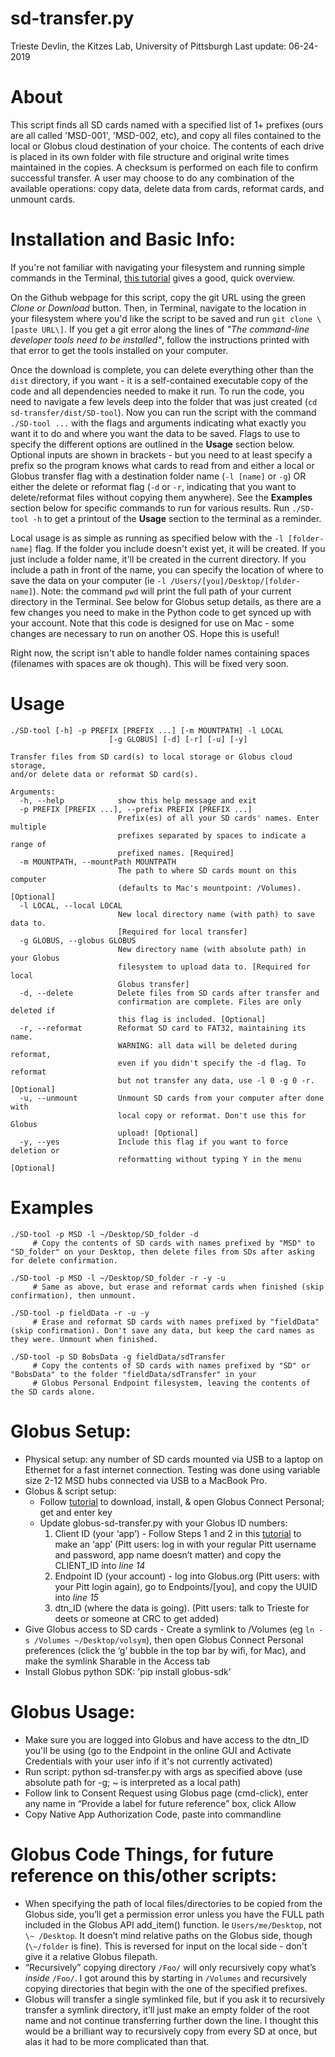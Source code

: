# sd-transfer.py
Trieste Devlin, the Kitzes Lab, University of Pittsburgh
Last update: 06-24-2019

# About

This script finds all SD cards named with a specified list of 1+ prefixes (ours are all called 'MSD-001', 'MSD-002, etc), and copy all files contained to the local or Globus cloud destination of your choice. The contents of each drive is placed in its own folder with file structure and original write times maintained in the copies. A checksum is performed on each file to confirm successful transfer. A user may choose to do any combination of the available operations: copy data, delete data from cards, reformat cards, and unmount cards.

# Installation and Basic Info:

If you're not familiar with navigating your filesystem and running simple commands in the Terminal, [this tutorial](https://www.macworld.com/article/2042378/master-the-command-line-navigating-files-and-folders.html) gives a good, quick overview.

On the Github webpage for this script, copy the git URL using the green *Clone or Download* button. Then, in Terminal, navigate to the location in your filesystem where you'd like the script to be saved and run ```git clone \[paste URL\]```. If you get a git error along the lines of *"The command-line developer tools need to be installed"*, follow the instructions printed with that error to get the tools installed on your computer.

Once the download is complete, you can delete everything other than the ```dist``` directory, if you want - it is a self-contained executable copy of the code and all dependencies needed to make it run. To run the code, you need to navigate a few levels deep into the folder that was just created (```cd sd-transfer/dist/SD-tool```). Now you can run the script with the command ```./SD-tool ...``` with the flags and arguments indicating what exactly you want it to do and where you want the data to be saved. Flags to use to specify the different options are outlined in the **Usage** section below. Optional inputs are shown in brackets - but you need to at least specify a prefix so the program knows what cards to read from and either a local or Globus transfer flag with a destination folder name (```-l [name]``` or ```-g```) OR either the delete or reformat flag (```-d``` or ```-r```, indicating that you want to delete/reformat files without copying them anywhere). See the **Examples** section below for specific commands to run for various results. Run ```./SD-tool -h``` to get a printout of the **Usage** section to the terminal as a reminder.

Local usage is as simple as running as specified below with the ```-l [folder-name]``` flag. If the folder you include doesn't exist yet, it will be created. If you just include a folder name, it'll be created in the current directory. If you include a path in front of the name, you can specify the location of where to save the data on your computer (ie ```-l /Users/[you]/Desktop/[folder-name]```). Note: the command ```pwd``` will print the full path of your current directory in the Terminal. See below for Globus setup details, as there are a few changes you need to make in the Python code to get synced up with your account. Note that this code is designed for use on Mac - some changes are necessary to run on another OS. Hope this is useful!

Right now, the script isn't able to handle folder names containing spaces (filenames with spaces are ok though). This will be fixed very soon.


# Usage
```
./SD-tool [-h] -p PREFIX [PREFIX ...] [-m MOUNTPATH] -l LOCAL
                      [-g GLOBUS] [-d] [-r] [-u] [-y]

Transfer files from SD card(s) to local storage or Globus cloud storage,
and/or delete data or reformat SD card(s).

Arguments:
  -h, --help            show this help message and exit
  -p PREFIX [PREFIX ...], --prefix PREFIX [PREFIX ...]
                        Prefix(es) of all your SD cards' names. Enter multiple
                        prefixes separated by spaces to indicate a range of
                        prefixed names. [Required]
  -m MOUNTPATH, --mountPath MOUNTPATH
                        The path to where SD cards mount on this computer
                        (defaults to Mac's mountpoint: /Volumes). [Optional]
  -l LOCAL, --local LOCAL
                        New local directory name (with path) to save data to.
                        [Required for local transfer]
  -g GLOBUS, --globus GLOBUS
                        New directory name (with absolute path) in your Globus
                        filesystem to upload data to. [Required for local
                        Globus transfer]
  -d, --delete          Delete files from SD cards after transfer and
                        confirmation are complete. Files are only deleted if
                        this flag is included. [Optional]
  -r, --reformat        Reformat SD card to FAT32, maintaining its name.
                        WARNING: all data will be deleted during reformat,
                        even if you didn't specify the -d flag. To reformat
                        but not transfer any data, use -l 0 -g 0 -r. [Optional]
  -u, --unmount         Unmount SD cards from your computer after done with
                        local copy or reformat. Don't use this for Globus
                        upload! [Optional]
  -y, --yes             Include this flag if you want to force deletion or
                        reformatting without typing Y in the menu [Optional]
```


# Examples
```
./SD-tool -p MSD -l ~/Desktop/SD_folder -d 
     # Copy the contents of SD cards with names prefixed by "MSD" to "SD_folder" on your Desktop, then delete files from SDs after asking for delete confirmation.

./SD-tool -p MSD -l ~/Desktop/SD_folder -r -y -u   
     # Same as above, but erase and reformat cards when finished (skip confirmation), then unmount.

./SD-tool -p fieldData -r -u -y
     # Erase and reformat SD cards with names prefixed by "fieldData" (skip confirmation). Don't save any data, but keep the card names as they were. Unmount when finished.

./SD-tool -p SD BobsData -g fieldData/sdTransfer
     # Copy the contents of SD cards with names prefixed by "SD" or "BobsData" to the folder "fieldData/sdTransfer" in your
     # Globus Personal Endpoint filesystem, leaving the contents of the SD cards alone.
```

# Globus Setup:

* Physical setup: any number of SD cards mounted via USB to a laptop on Ethernet for a fast internet connection. Testing was done using variable size 2-12 MSD hubs connected via USB to a MacBook Pro.
* Globus & script setup:
    * Follow [tutorial](https://docs.globus.org/how-to/globus-connect-personal-mac/ "Title") to download, install, & open Globus Connect Personal; get and enter key
    * Update globus-sd-transfer.py with your Globus ID numbers:
        1. Client ID (your ‘app’) - Follow Steps 1 and 2 in this [tutorial](https://globus-sdk-python.readthedocs.io/en/stable/tutorial/ "blah") to make an ‘app’ (Pitt users: log in with your regular Pitt username and password, app name doesn’t matter) and copy the CLIENT_ID into _line 14_
        2. Endpoint ID (your account) - log into Globus.org (Pitt users: with your Pitt login again), go to Endpoints/[you], and copy the UUID into _line 15_
        3. dtn_ID (where the data is going). (Pitt users: talk to Trieste for deets or someone at CRC to get added)
* Give Globus access to SD cards - Create a symlink to /Volumes (eg `ln -s /Volumes ~/Desktop/volsym`), then open Globus Connect Personal preferences (click the ‘g’ bubble in the top bar by wifi, for Mac), and make the symlink Sharable in the Access tab
* Install Globus python SDK: 'pip install globus-sdk'

# Globus Usage:

* Make sure you are logged into Globus and have access to the dtn_ID you'll be using (go to the Endpoint in the online GUI and Activate Credentials with your user info if it's not currently activated)
* Run script: python sd-transfer.py with args as specified above (use absolute path for -g; \~ is interpreted as a local path)
* Follow link to Consent Request using Globus page (cmd-click), enter any name in “Provide a label for future reference” box, click Allow
* Copy Native App Authorization Code, paste into commandline



# Globus Code Things, for future reference on this/other scripts:

* When specifying the path of local files/directories to be copied from the Globus side, you’ll get a permission error unless you have the FULL path included in the Globus API add_item() function. Ie ```Users/me/Desktop```, not ```\~ /Desktop```. It doesn’t mind relative paths on the Globus side, though (```\~/folder``` is fine). This is reversed for input on the local side - don't give it a relative Globus filepath.
* “Recursively” copying directory ```/Foo/``` will only recursively copy what’s *inside* ```/Foo/```. I got around this by starting in ```/Volumes``` and recursively copying directories that begin with the one of the specified prefixes.
* Globus will transfer a single symlinked file, but if you ask it to recursively transfer a symlink directory, it’ll just make an empty folder of the root name and not continue transferring further down the line. I thought this would be a brilliant way to recursively copy from every SD at once, but alas it had to be more complicated than that.
